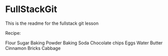 # FullStackGit

This is the readme for the fullstack git lesson

Recipe:

Flour
Sugar
Baking Powder
Baking Soda
Chocolate chips
Eggs
Water
Butter
Cinnamon
Bricks
Cabbage